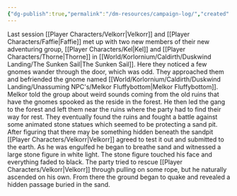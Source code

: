 ```yaml
---
{"dg-publish":true,"permalink":"/dm-resources/campaign-log/","created":"2025-03-15T11:07:52.334-07:00"}
---
```


Last session [[Player Characters/Velkorr\|Velkorr]] and [[Player Characters/Faffie\|Faffie]] met up with two new members of their new adventuring group, [[Player Characters/Kel\|Kel]] and [[Player Characters/Thorne\|Thorne]] in [[World/Korlornium/Caldirth/Duskwind Landing/The Sunken Sail\|The Sunken Sail]]. Here they noticed a few gnomes wander through the door, which was odd. They approached them and befriended the gnome named [[World/Korlornium/Caldirth/Duskwind Landing/Unassuming NPC's/Melkor Fluffybottom\|Melkor Fluffybottom]]. Melkor told the group about weird sounds coming from the old ruins that have the gnomes spooked as the reside in the forest. He then led the gang to the forest and left them near the ruins where the party had to find their way for rest. They eventually found the ruins and fought a battle against some animated stone statues which seemed to be protecting a sand pit. After figuring that there may be something hidden beneath the sandpit [[Player Characters/Velkorr\|Velkorr]] agreed to test it out and submitted to the earth.  As he was engulfed he began to breathe sand and  witnessed a large stone figure in white light. The stone figure touched his face and everything faded to black. The party tried to rescue [[Player Characters/Velkorr\|Velkorr]] through pulling on some rope, but he naturally ascended on his own. From there the ground began to quake and revealed a hidden passage buried in the sand.